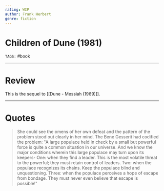 ```yaml
---
rating: WIP
author: Frank Herbert
genre: fiction
---
```

# Children of Dune (1981)
`TAGS:` #book 

---
# Review
This is the sequel to [[Dune - Messiah (1969)]]. 

---
# Quotes
> She could see the omens of her own defeat and the pattern of the problem stood out clearly in her mind. The Bene Gesserit had codified the problem: 
> "A large populace held in check by a small but powerful force is quite a common situation in our universe. And we know the major conditions wherein this large populace may turn upon its keepers- One: when they find a leader. This is the most volatile threat to the powerful; they must retain control of leaders. Two: when the populace recognizes its chains. Keep the populace blind and unquestioning. Three: when the populace perceives a hope of escape from bondage. They must never even believe that escape is possible!"